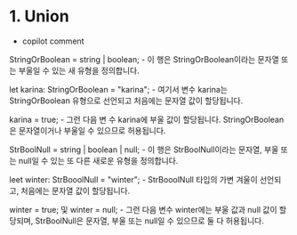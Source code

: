 # 1. Union


- copilot comment

StringOrBoolean = string | boolean; - 이 행은 StringOrBoolean이라는 문자열 또는 부울일 수 있는 새 유형을 정의합니다.

let karina: StringOrBoolean = "karina"; - 여기서 변수 karina는 StringOrBoolean 유형으로 선언되고 처음에는 문자열 값이 할당됩니다.

karina = true; - 그런 다음 변 수 karina에 부울 값이 할당됩니다. StringOrBoolean은 문자열이거나 부울일 수 있으므로 허용됩니다.

StrBoolNull = string | boolean | null; - 이 행은 StrBoolNull이라는 문자열, 부울 또는 null일 수 있는 또 다른 새로운 유형을 정의합니다.

leet winter: StrBooolNull = "winter"; - StrBooolNull 타입의 가변 겨울이 선언되고, 처음에는 문자열 값이 할당됩니다.

winter = true; 및 winter = null; - 그런 다음 변수 winter에는 부울 값과 null 값이 할당되며, StrBoolNull은 문자열, 부울 또는 null일 수 있으므로 둘 다 허용됩니다.

